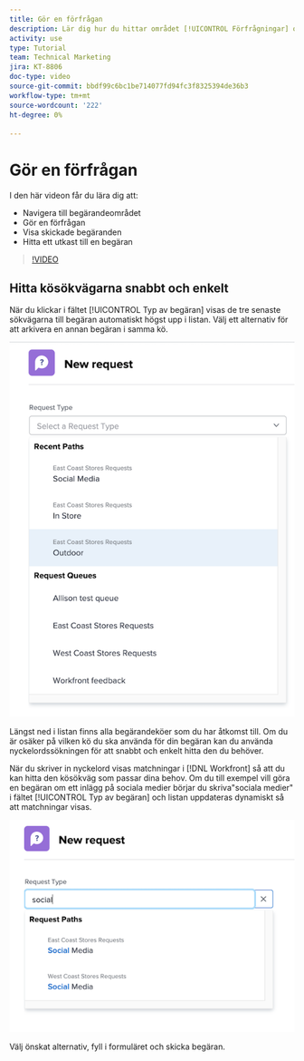 ```yaml
---
title: Gör en förfrågan
description: Lär dig hur du hittar området [!UICONTROL Förfrågningar] och gör en förfrågan. Lär dig sedan hur du visar inskickade begäranden och utkast.
activity: use
type: Tutorial
team: Technical Marketing
jira: KT-8806
doc-type: video
source-git-commit: bbdf99c6bc1be714077fd94fc3f8325394de36b3
workflow-type: tm+mt
source-wordcount: '222'
ht-degree: 0%

---
```


# Gör en förfrågan

I den här videon får du lära dig att:

* Navigera till begärandeområdet
* Gör en förfrågan
* Visa skickade begäranden
* Hitta ett utkast till en begäran

>[!VIDEO](https://video.tv.adobe.com/v/336092/?quality=12&learn=on&enablevpops=1)

## Hitta kösökvägarna snabbt och enkelt

När du klickar i fältet [!UICONTROL Typ av begäran] visas de tre senaste sökvägarna till begäran automatiskt högst upp i listan. Välj ett alternativ för att arkivera en annan begäran i samma kö.

![Menyn Typ av begäran som visar en lista med senaste sökvägar för begäran](assets/collaborator-fundamentals-1.png)

Längst ned i listan finns alla begärandeköer som du har åtkomst till. Om du är osäker på vilken kö du ska använda för din begäran kan du använda nyckelordssökningen för att snabbt och enkelt hitta den du behöver.

När du skriver in nyckelord visas matchningar i [!DNL Workfront] så att du kan hitta den kösökväg som passar dina behov. Om du till exempel vill göra en begäran om ett inlägg på sociala medier börjar du skriva&quot;sociala medier&quot; i fältet [!UICONTROL Typ av begäran] och listan uppdateras dynamiskt så att matchningar visas.

![Menyn Typ av begäran med ett ord angivet i fältet för att visa de senaste sökvägarna för begäran](assets/collaborator-fundamentals-2.png)

Välj önskat alternativ, fyll i formuläret och skicka begäran.

<!--
Learn more
Requests area overview
Create and submit Workfront requests
Guides
Make a work request
-->

